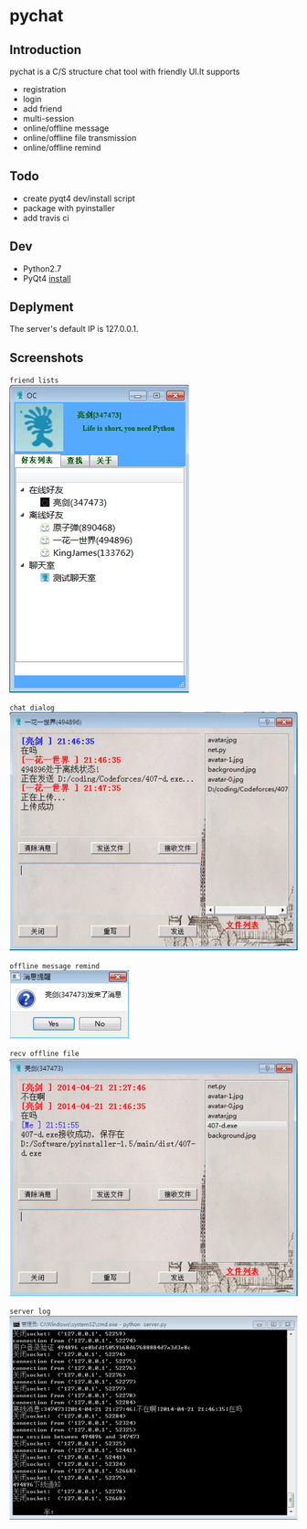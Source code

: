 # pychat

## Introduction
pychat is a C/S structure chat tool with friendly UI.It supports

- registration
- login
- add friend
- multi-session
- online/offline message
- online/offline file transmission
- online/offline remind

## Todo
- create pyqt4 dev/install script
- package with pyinstaller
- add travis ci

## Dev

- Python2.7
- PyQt4 [install](https://riverbankcomputing.com/software/pyqt/download)

## Deplyment

The server's default IP is 127.0.0.1.

## Screenshots

`friend lists`  
![one](doc/p1.png)

`chat dialog`  
![one](doc/p2.png)

`offline message remind`   
![one](doc/p3.png)

`recv offline file`  
![one](doc/p4.png)

`server log`  
![one](doc/p5.png)
